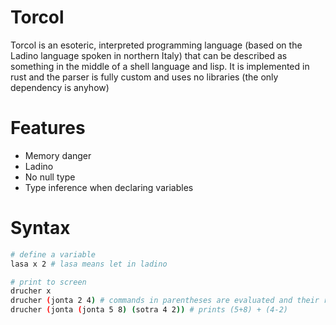 # Torcol

Torcol is an esoteric, interpreted programming language (based on the Ladino language spoken in northern Italy) that can be described as something in the middle of a shell language and lisp.
It is implemented in rust and the parser is fully custom and uses no libraries (the only dependency is anyhow)

# Features

- Memory danger
- Ladino
- No null type
- Type inference when declaring variables

# Syntax

```bash
# define a variable
lasa x 2 # lasa means let in ladino

# print to screen
drucher x
drucher (jonta 2 4) # commands in parentheses are evaluated and their return values are inserted
drucher (jonta (jonta 5 8) (sotra 4 2)) # prints (5+8) + (4-2)
```
